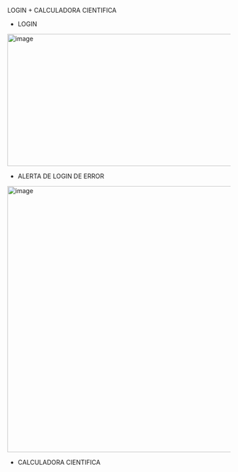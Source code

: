 LOGIN + CALCULADORA CIENTIFICA

- LOGIN

<img width="950" height="298" alt="image" src="https://github.com/user-attachments/assets/e16e03d3-7a11-4c4d-adb4-ebd683ba8630" />

- ALERTA DE LOGIN DE ERROR

<img width="928" height="600" alt="image" src="https://github.com/user-attachments/assets/3807fe85-2748-4e12-a47e-4b7661ae9179" />

- CALCULADORA CIENTIFICA

